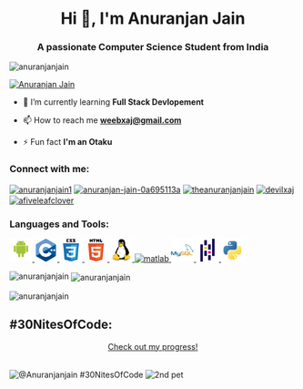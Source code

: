 <h1 align="center">Hi 👋, I'm Anuranjan Jain</h1>
<h3 align="center">A passionate Computer Science Student from India</h3>

<p align="left"> <img src="https://komarev.com/ghpvc/?username=anuranjanjain&label=Profile%20views&color=0e75b6&style=flat" alt="anuranjanjain" /> </p>


<p align="left"> <a href="https://twitter.com/jainanuranjan" target="blank"><img src="https://img.shields.io/twitter/follow/jainanuranjan?logo=twitter&style=for-the-badge" alt="Anuranjan Jain" /></a> </p>

- 🌱 I’m currently learning **Full Stack Devlopement**

- 📫 How to reach me **weebxaj@gmail.com**

- ⚡ Fun fact **I'm an Otaku**

<h3 align="left">Connect with me:</h3>
<p align="left">
<a href="https://twitter.com/anuranjanjain1" target="blank"><img align="center" src="https://raw.githubusercontent.com/rahuldkjain/github-profile-readme-generator/master/src/images/icons/Social/twitter.svg" alt="anuranjanjain1" height="30" width="40" /></a>
<a href="https://linkedin.com/in/anuranjanjain" target="blank"><img align="center" src="https://raw.githubusercontent.com/rahuldkjain/github-profile-readme-generator/master/src/images/icons/Social/linked-in-alt.svg" alt="anuranjan-jain-0a695113a" height="30" width="40" /></a>
<a href="https://instagram.com/theanuranjanjain" target="blank"><img align="center" src="https://raw.githubusercontent.com/rahuldkjain/github-profile-readme-generator/master/src/images/icons/Social/instagram.svg" alt="theanuranjanjain" height="30" width="40" /></a>
<a href="https://www.youtube.com/c/devilxaj" target="blank"><img align="center" src="https://raw.githubusercontent.com/rahuldkjain/github-profile-readme-generator/master/src/images/icons/Social/youtube.svg" alt="devilxaj" height="30" width="40" /></a>
<a href="https://discord.gg/afiveleafclover" target="blank"><img align="center" src="https://raw.githubusercontent.com/rahuldkjain/github-profile-readme-generator/master/src/images/icons/Social/discord.svg" alt="afiveleafclover" height="30" width="40" /></a>
</p>

<h3 align="left">Languages and Tools:</h3>
<p align="left"> <a href="https://developer.android.com" target="_blank" rel="noreferrer"> <img src="https://raw.githubusercontent.com/devicons/devicon/master/icons/android/android-original-wordmark.svg" alt="android" width="40" height="40"/> </a> <a href="https://www.w3schools.com/cpp/" target="_blank" rel="noreferrer"> <img src="https://raw.githubusercontent.com/devicons/devicon/master/icons/cplusplus/cplusplus-original.svg" alt="cplusplus" width="40" height="40"/> </a> <a href="https://www.w3schools.com/css/" target="_blank" rel="noreferrer"> <img src="https://raw.githubusercontent.com/devicons/devicon/master/icons/css3/css3-original-wordmark.svg" alt="css3" width="40" height="40"/> </a> <a href="https://www.w3.org/html/" target="_blank" rel="noreferrer"> <img src="https://raw.githubusercontent.com/devicons/devicon/master/icons/html5/html5-original-wordmark.svg" alt="html5" width="40" height="40"/> </a> <a href="https://www.linux.org/" target="_blank" rel="noreferrer"> <img src="https://raw.githubusercontent.com/devicons/devicon/master/icons/linux/linux-original.svg" alt="linux" width="40" height="40"/> </a> <a href="https://www.mathworks.com/" target="_blank" rel="noreferrer"> <img src="https://upload.wikimedia.org/wikipedia/commons/2/21/Matlab_Logo.png" alt="matlab" width="40" height="40"/> </a> <a href="https://www.mysql.com/" target="_blank" rel="noreferrer"> <img src="https://raw.githubusercontent.com/devicons/devicon/master/icons/mysql/mysql-original-wordmark.svg" alt="mysql" width="40" height="40"/> </a> <a href="https://pandas.pydata.org/" target="_blank" rel="noreferrer"> <img src="https://raw.githubusercontent.com/devicons/devicon/2ae2a900d2f041da66e950e4d48052658d850630/icons/pandas/pandas-original.svg" alt="pandas" width="40" height="40"/> </a> <a href="https://www.python.org" target="_blank" rel="noreferrer"> <img src="https://raw.githubusercontent.com/devicons/devicon/master/icons/python/python-original.svg" alt="python" width="40" height="40"/> </a> </p>

<p><img align="left" src="https://github-readme-stats.vercel.app/api/top-langs?username=anuranjanjain&show_icons=true&locale=en&layout=compact" alt="anuranjanjain" /></p>

<p>&nbsp;<img align="center" src="https://github-readme-stats.vercel.app/api?username=anuranjanjain&show_icons=true&locale=en" alt="anuranjanjain" /></p>

<p><img align="center" src="https://github-readme-streak-stats.herokuapp.com/?user=anuranjanjain&" alt="anuranjanjain" /></p>
<h2 color="red"> #30NitesOfCode: </h2>
</div>
<p align="center">
  <a href="https://www.codedex.io/@Anuranjanjain/30-nites-of-code">Check out my progress!</a>
</p>
  <br>
  <img align="center" src="https://www.codedex.io/api/petStatus?user=Anuranjanjain" alt="@Anuranjanjain #30NitesOfCode">
  <img align="center" src="https://www.codedex.io/api/petStatus?user=AnuranjanJain" alt="2nd pet">
</div>
